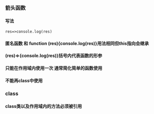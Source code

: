### 箭头函数
#### 写法
`res=>console.log(res)`
#### 匿名函数 和 function (res){console.log(res)}用法相同但this指向会继承
#### (res)=>{console.log(res)}括号内代表函数的形参
#### 只能在作用域内使用一次 通常简化简单的函数使用
#### 不能再class中使用
### class
#### class类以及作用域内的方法必须被引用